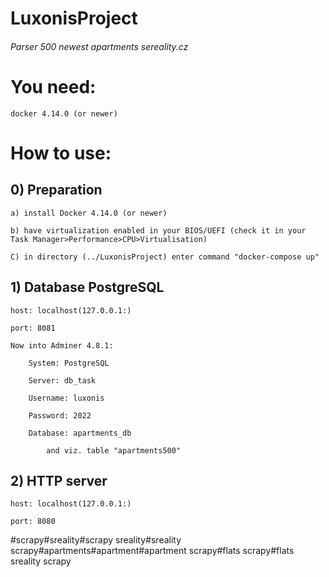 # LuxonisProject
###### Parser 500 newest apartments sereality.cz

# You need:
    docker 4.14.0 (or newer)
    


# How to use:

## 0) Preparation
    a) install Docker 4.14.0 (or newer)
    
    b) have virtualization enabled in your BIOS/UEFI (check it in your Task Manager>Performance>CPU>Virtualisation)
    
    C) in directory (../LuxonisProject) enter command "docker-compose up"
    

## 1) Database PostgreSQL

    host: localhost(127.0.0.1:)
    
    port: 8081
    
    Now into Adminer 4.8.1:
        
        System: PostgreSQL
    
        Server: db_task
    
        Username: luxonis
    
        Password: 2022
    
        Database: apartments_db
        
            and viz. table "apartments500"
    
    
    
## 2) HTTP server

    host: localhost(127.0.0.1:)
    
    port: 8080
    



#scrapy#sreality#scrapy sreality#sreality scrapy#apartments#apartment#apartment scrapy#flats scrapy#flats sreality scrapy
